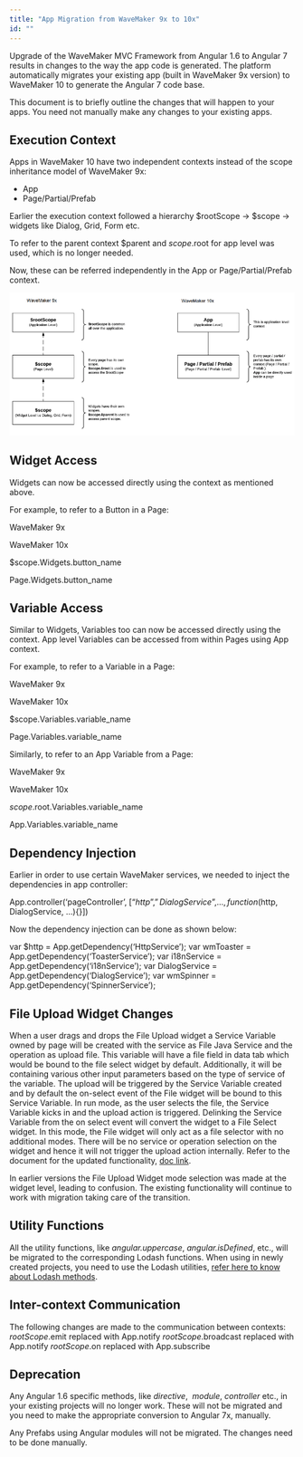 ```yaml
---
title: "App Migration from WaveMaker 9x to 10x"
id: ""
---
```


Upgrade of the WaveMaker MVC Framework from Angular 1.6 to Angular 7 results in changes to the way the app code is generated. The platform automatically migrates your existing app (built in WaveMaker 9x version) to WaveMaker 10 to generate the Angular 7 code base.

This document is to briefly outline the changes that will happen to your apps. You need not manually make any changes to your existing apps.

## Execution Context

Apps in WaveMaker 10 have two independent contexts instead of the scope inheritance model of WaveMaker 9x:

- App
- Page/Partial/Prefab

Earlier the execution context followed a hierarchy $rootScope -> $scope -> widgets like Dialog, Grid, Form etc.

To refer to the parent context $parent and $scope.$root for app level was used, which is no longer needed.

Now, these can be referred independently in the App or Page/Partial/Prefab context.

[![](../assets/migration.png)](../assets/migration.png)

## Widget Access

Widgets can now be accessed directly using the context as mentioned above.

For example, to refer to a Button in a Page:

WaveMaker 9x

WaveMaker 10x

$scope.Widgets.button\_name

Page.Widgets.button\_name

## Variable Access

Similar to Widgets, Variables too can now be accessed directly using the context. App level Variables can be accessed from within Pages using App context.

For example, to refer to a Variable in a Page:

WaveMaker 9x

WaveMaker 10x

$scope.Variables.variable\_name

Page.Variables.variable\_name

Similarly, to refer to an App Variable from a Page:

WaveMaker 9x

WaveMaker 10x

$scope.$root.Variables.variable\_name

App.Variables.variable\_name

## Dependency Injection

Earlier in order to use certain WaveMaker services, we needed to inject the dependencies in app controller:

App.controller(‘pageController’, \[“$http”,”DialogService”,...,function($http, DialogService, ...){}\])

Now the dependency injection can be done as shown below:

var $http = App.getDependency(‘HttpService’);
var wmToaster = App.getDependency(‘ToasterService’);
var i18nService = App.getDependency(‘i18nService’);
var DialogService = App.getDependency(‘DialogService’);
var wmSpinner = App.getDependency(‘SpinnerService’);

## File Upload Widget Changes

When a user drags and drops the File Upload widget a Service Variable owned by page will be created with the service as File Java Service and the operation as upload file. This variable will have a file field in data tab which would be bound to the file select widget by default. Additionally, it will be containing various other input parameters based on the type of service of the variable. The upload will be triggered by the Service Variable created and by default the on-select event of the File widget will be bound to this Service Variable. In run mode, as the user selects the file, the Service Variable kicks in and the upload action is triggered. Delinking the Service Variable from the on select event will convert the widget to a File Select widget. In this mode, the File widget will only act as a file selector with no additional modes. There will be no service or operation selection on the widget and hence it will not trigger the upload action internally. Refer to the document for the updated functionality, [doc link](/learn/app-development/widgets/form-widgets/file-upload/).

In earlier versions the File Upload Widget mode selection was made at the widget level, leading to confusion. The existing functionality will continue to work with migration taking care of the transition.

## Utility Functions

All the utility functions, like _angular.uppercase_, _angular.isDefined_, etc., will be migrated to the corresponding Lodash functions. When using in newly created projects, you need to use the Lodash utilities, [refer here to know about Lodash methods](https://lodash.com/docs/).

## Inter-context Communication

The following changes are made to the communication between contexts: $rootScope.$emit replaced with App.notify $rootScope.$broadcast replaced with App.notify $rootScope.$on replaced with App.subscribe

## Deprecation

Any Angular 1.6 specific methods, like _directive_,  _module_, _controller_ etc., in your existing projects will no longer work. These will not be migrated and you need to make the appropriate conversion to Angular 7x, manually.

Any Prefabs using Angular modules will not be migrated. The changes need to be done manually.
